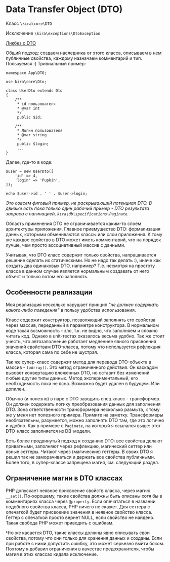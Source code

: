 # Data Transfer Object (DTO)

Класс `\kira\core\DTO`

Исключение `\kira\exceptions\DtoException`

[Ликбез о DTO](https://ru.wikipedia.org/wiki/DTO)

Общий подход: создаем наследника от этого класса, описываем в нем публичные свойства, каждому назначаем комментарий и тип. Пользуемся :) Тривиальный пример:

```
namespace App\DTO;

use kira\core\Dto;

class UserDto extends Dto
{
    /**
     * id пользователя
     * @var int
     */
     public $id;

    /**
     * Логин пользователя
     * @var string
     */
     public $login;
     ...
}
```

Далее, где-то в коде:

```
$user = new UserDto([
    'id' => 4,
    'login' => 'Pupkin',
]);

echo $user->id . ' ' . $user->login;
```

*Это совсем фиговый пример, не раскрывающий потенциал DTO. В движке есть пока только один рабочий пример - DTO результата запроса с пагинацией, `kira\db\specifications\Paginate`.*

Область применения DTO не ограничивается каким-то слоем архитектуры приложения. Главное приемущество DTO: формализация данных, которыми обмениваются классы или слои приложения. К тому же каждое свойство в DTO может иметь комментарий, что на порядок лучше, чем просто ассоциативный массив с данными.

Учитывая, что DTO класс содержит только свойства, напрашивается решение сделать их статическими. Но не надо так делать :), иначе как создать два одинаковых DTO, например? Т.е. несмотря на простоту класса в данном случае является нормальным создавать от него объект и только потом его заполнять.

## Особенности реализации

Моя реализация несколько нарушает принцип *"не должен содержать какого-либо поведения"* в пользу удобства использования.

Класс содержит конструктор, позволяющий заполнять его свойства через массив, переданный в параметре конструктора. В нормальном коде такая возможность - зло, т.к. не видно, что заполняем и сложно читать код. Однако в unit-тестах оказалось весьма удобно. Так же стоит учесть, что автозаполнение работает медленнее явного присвоения значений свойствам DTO-класса, потому что используется рефлекция класса, которая сама по себе не шустрая.

Так же супер-класс содержит метод для перевода DTO-объекта в массив - `toArray()`. Это метод ограниченного действия. Он каскадом вызовет конвертацию вложенных DTO, но оставит без изменений любые другие типы данных. Метод экспериментальный, его необходимость пока не ясна. Возможно будет удален в будущем. Или допилен..

Обычно (и полезно) в паре с DTO заводить спец.класс - трансформер. Он должен содержать логику преобразования данных для заполнения DTO. Зона ответственности трансформера несколько размыта, к тому же у меня нет полезного примера. Примите на заметку. Трансформеры необязательны, разумеется, можно заполнять DTO там, где это логично и удобно. Как в примере с `Paginate`, на который я ссылался выше: этот DTO-класс заполняется из DB-модели.

Есть более продвинутый подход к созданию DTO: все свойства делают приватными, заполняют через рефлекцию, магический сеттер или явные сеттеры. Читают через (магические) геттеры. В своих DTO я решил так не заморачиваться и держать все свойства публичными. Более того, в супер-классе запрещена магия, см. следующий раздел.

## Ограничение магии в DTO классах

PHP допускает неявное присвоение свойств класса, через магию `__set()`. По-хорошему, такие свойства должны быть описаны хотя бы в комментариях класса через `@property`. Если опечататься в названии подобного свойства класса, PHP ничего не скажет. Для сеттера с опечаткой будет присвоение значения в неявное свойство класса. Геттер с опечаткой просто вернет NULL, если свойство не найдено. Такая свобода PHP может приводить с ошибкам.

Что же касается DTO, такие классы должны явно описывать свои свойства, потому что они только для хранения данных и созданы. Если при работе с ними допустить ошибку, это может серьезно выйти боком. Поэтому я добавил ограничения в качестве предохранителя, чтобы магия в этих классах кидала исключение.
